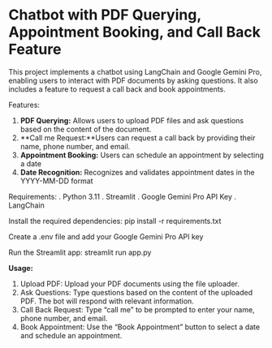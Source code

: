 # Chatbot with PDF Querying, Appointment Booking, and Call Back Feature

This project implements a chatbot using LangChain and Google Gemini Pro, enabling users to interact with PDF documents by asking questions. It also includes a feature to request a call back and book appointments.

Features:
1. **PDF Querying:** Allows users to upload PDF files and ask questions based on the content of the document.
2. 	**Call me  Request:**Users can request a call back by providing their name, phone number, and email.
3. 	**Appointment Booking:** Users can schedule an appointment by selecting a date
4. 	**Date Recognition:** Recognizes and validates appointment dates in the YYYY-MM-DD format

Requirements: 
. Python 3.11
. Streamlit
. Google Gemini Pro API Key
. LangChain

Install the required dependencies: pip install -r requirements.txt

Create a .env file and add your Google Gemini Pro API key

Run the Streamlit app:   streamlit run app.py

**Usage:**
1. Upload PDF: Upload your PDF documents using the file uploader.
2. Ask Questions: Type questions based on the content of the uploaded PDF. The bot will respond with relevant information.
3. Call Back Request: Type “call me” to be prompted to enter your name, phone number, and email.
4. Book Appointment: Use the “Book Appointment” button to select a date and schedule an appointment.

	
